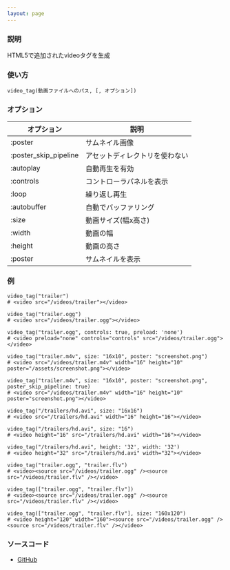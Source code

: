 ```yaml
---
layout: page
---
```

### 説明
HTML5で追加されたvideoタグを生成

### 使い方
    video_tag(動画ファイルへのパス, [, オプション])

### オプション

オプション                 | 説明
----------------------|----------------
:poster               | サムネイル画像
:poster_skip_pipeline | アセットディレクトリを使わない
:autoplay             | 自動再生を有効
:controls             | コントローラパネルを表示
:loop                 | 繰り返し再生
:autobuffer           | 自動でバッファリング
:size                 | 動画サイズ(幅x高さ)
:width                | 動画の幅
:height               | 動画の高さ
:poster               | サムネイルを表示

### 例
    video_tag("trailer")
    # <video src="/videos/trailer"></video>

    video_tag("trailer.ogg")
    # <video src="/videos/trailer.ogg"></video>

    video_tag("trailer.ogg", controls: true, preload: 'none')
    # <video preload="none" controls="controls" src="/videos/trailer.ogg"></video>

    video_tag("trailer.m4v", size: "16x10", poster: "screenshot.png")
    # <video src="/videos/trailer.m4v" width="16" height="10" poster="/assets/screenshot.png"></video>

    video_tag("trailer.m4v", size: "16x10", poster: "screenshot.png", poster_skip_pipeline: true)
    # <video src="/videos/trailer.m4v" width="16" height="10" poster="screenshot.png"></video>

    video_tag("/trailers/hd.avi", size: "16x16")
    # <video src="/trailers/hd.avi" width="16" height="16"></video>

    video_tag("/trailers/hd.avi", size: "16")
    # <video height="16" src="/trailers/hd.avi" width="16"></video>

    video_tag("/trailers/hd.avi", height: '32', width: '32')
    # <video height="32" src="/trailers/hd.avi" width="32"></video>

    video_tag("trailer.ogg", "trailer.flv")
    # <video><source src="/videos/trailer.ogg" /><source src="/videos/trailer.flv" /></video>

    video_tag(["trailer.ogg", "trailer.flv"])
    # <video><source src="/videos/trailer.ogg" /><source src="/videos/trailer.flv" /></video>

    video_tag(["trailer.ogg", "trailer.flv"], size: "160x120")
    # <video height="120" width="160"><source src="/videos/trailer.ogg" /><source src="/videos/trailer.flv" /></video>

### ソースコード
* [GitHub](https://github.com/rails/rails/blob/f33d52c95217212cbacc8d5e44b5a8e3cdc6f5b3/actionview/lib/action_view/helpers/asset_tag_helper.rb#L401)